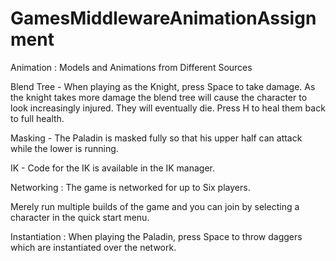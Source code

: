 # GamesMiddlewareAnimationAssignment

Animation :
Models and Animations from Different Sources

Blend Tree - When playing as the Knight, press Space to take damage. As the knight takes more damage
the blend tree will cause the character to look increasingly injured. They will eventually die. Press
H to heal them back to full health.

Masking - The Paladin is masked fully so that his upper half can attack while the lower is running.

IK - Code for the IK is available in the IK manager.

Networking :
The game is networked for up to Six players.

Merely run multiple builds of the game and you can join by selecting a character in the quick start menu.

Instantiation : When playing the Paladin, press Space to throw daggers which are instantiated over the network.

